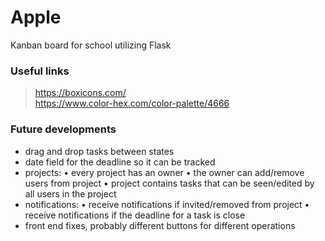 # Apple
Kanban board for school utilizing Flask


### Useful links
> https://boxicons.com/  
> https://www.color-hex.com/color-palette/4666 

### Future developments
- drag and drop tasks between states
- date field for the deadline so it can be tracked
- projects:
	• every project has an owner
	• the owner can add/remove users from project
	• project contains tasks that can be seen/edited by all users in the project
- notifications:
	• receive notifications if invited/removed from project
	• receive notifications if the deadline for a task is close
- front end fixes, probably different buttons for different operations 
